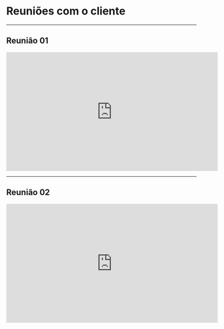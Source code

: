 # Reuniões com o cliente

---

## Reunião 01
<iframe width="560" height="315" src="https://www.youtube.com/embed/vwjEiUK2oKE?si=qP5hOVyQEmVfKT2N" title="YouTube video player" frameborder="0" allow="accelerometer; autoplay; clipboard-write; encrypted-media; gyroscope; picture-in-picture; web-share" referrerpolicy="strict-origin-when-cross-origin" allowfullscreen>
</iframe>

---

## Reunião 02
<iframe width="560" height="315" src="https://www.youtube.com/embed/BkfGrNchEaQ?si=jOKcsPT1N7vyhjma" title="YouTube video player" frameborder="0" allow="accelerometer; autoplay; clipboard-write; encrypted-media; gyroscope; picture-in-picture; web-share" referrerpolicy="strict-origin-when-cross-origin" allowfullscreen></iframe>